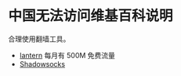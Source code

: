 # 中国无法访问维基百科说明

合理使用翻墙工具。

- [lantern](https://github.com/getlantern/lantern) 每月有 500M 免费流量
- [Shadowsocks](https://github.com/shadowsocks)
